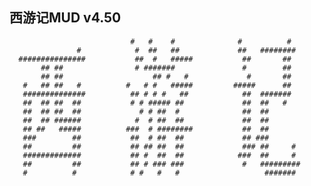 ## 西游记MUD v4.50


                               #   #    #              #          #
                   #            #  ##   ##             ##   ########
      ###############           ##  #   #####           ##       ##
           ## ##                # #######               #        ##
           ## ##                    ## #   #             #       ##
       #   ## ##   #          #   # #   #####         #####      ##
       ##############          ## # # #   ##            ##  #######
       ##  ## ##  ##           # # ##### ##             ##  ##   #
       ##  ## ##  ##             # # ##  #              ##  ##
       ##  ## ######            #  # ##  ##             ##  ##
       ## ##   #####          ###  # ########           ##  ##
       ###        ##           ##  # ##  ##             ## ###
       ##         ##           ## ## ##  ##             ### ##     #
       #############           ## #  ##  ##            ###  ##     #
       ##         ##           ## # ### ###             #   #########
       #          #            # #   #   #                   #######
